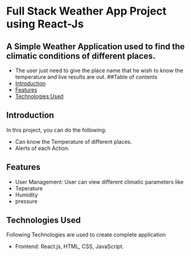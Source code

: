 # Full Stack Weather App Project using React-Js
## A Simple **Weather Application** used to find the climatic conditions of different places.
* The user just need to give the place name that he wish to know the temperature and live results are out.
##Table of contents
* [Introduction](#introduction)
* [Features](#features)
* [Technologies Used](#Technologyused)
## Introduction
In this project, you can do the following:
* Can know the Temperature of different places.
* Alerts of each Action.
## Features
* User Management: User can view different climatic parameters like
* Teperature
* Humidity
* pressure
## Technologies Used
Following Technologies are used to create complete application
* Frontend: React.js, HTML, CSS, JavaScript.
